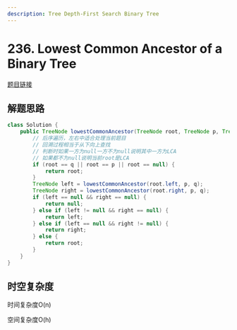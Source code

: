 ```yaml
---
description: Tree Depth-First Search Binary Tree
---
```


# 236. Lowest Common Ancestor of a Binary Tree

[题目链接](https://leetcode.com/problems/lowest-common-ancestor-of-a-binary-tree/description/)

## 解题思路

```java
class Solution {
    public TreeNode lowestCommonAncestor(TreeNode root, TreeNode p, TreeNode q) {
        // 后序遍历，左右中适合处理当前题目
        // 回溯过程相当于从下向上查找
        // 判断时如果一方为null一方不为null说明其中一方为LCA
        // 如果都不为null说明当前root是LCA
        if (root == q || root == p || root == null) {
            return root;
        }
        TreeNode left = lowestCommonAncestor(root.left, p, q);
        TreeNode right = lowestCommonAncestor(root.right, p, q);
        if (left == null && right == null) {
            return null;
        } else if (left != null && right == null) {
            return left;
        } else if (left == null && right != null) {
            return right;
        } else {
            return root;
        }
    }
}
```

## 时空复杂度

时间复杂度O(n)

空间复杂度O(h)
